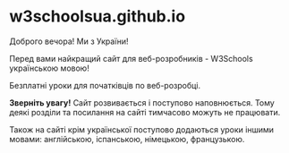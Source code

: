 # w3schoolsua.github.io
<p>Доброго вечора! Ми з України!</p>
<p>Перед вами найкращий сайт для веб-розробників - W3Schools українською мовою!</p>
<p>Безплатні уроки для початківців по веб-розробці.</p>
<p><b>Зверніть увагу!</b> Сайт розвивається і поступово наповнюється. Тому деякі розділи та посилання на сайті тимчасово можуть не працювати.</p>
<p>Також на сайті крім української поступово додаються уроки іншими мовами: англійською, іспанською, німецькою, французькою.</p>
